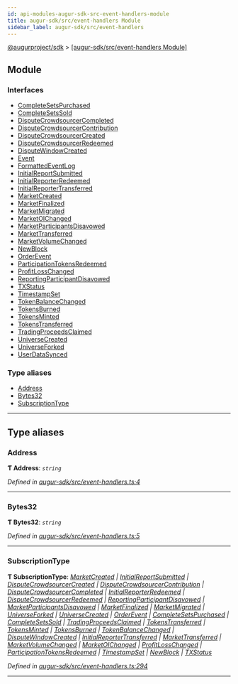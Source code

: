 ```yaml
---
id: api-modules-augur-sdk-src-event-handlers-module
title: augur-sdk/src/event-handlers Module
sidebar_label: augur-sdk/src/event-handlers
---
```


[@augurproject/sdk](api-readme.md) > [[augur-sdk/src/event-handlers Module]](api-modules-augur-sdk-src-event-handlers-module.md)

## Module

### Interfaces

* [CompleteSetsPurchased](api-interfaces-augur-sdk-src-event-handlers-completesetspurchased.md)
* [CompleteSetsSold](api-interfaces-augur-sdk-src-event-handlers-completesetssold.md)
* [DisputeCrowdsourcerCompleted](api-interfaces-augur-sdk-src-event-handlers-disputecrowdsourcercompleted.md)
* [DisputeCrowdsourcerContribution](api-interfaces-augur-sdk-src-event-handlers-disputecrowdsourcercontribution.md)
* [DisputeCrowdsourcerCreated](api-interfaces-augur-sdk-src-event-handlers-disputecrowdsourcercreated.md)
* [DisputeCrowdsourcerRedeemed](api-interfaces-augur-sdk-src-event-handlers-disputecrowdsourcerredeemed.md)
* [DisputeWindowCreated](api-interfaces-augur-sdk-src-event-handlers-disputewindowcreated.md)
* [Event](api-interfaces-augur-sdk-src-event-handlers-event.md)
* [FormattedEventLog](api-interfaces-augur-sdk-src-event-handlers-formattedeventlog.md)
* [InitialReportSubmitted](api-interfaces-augur-sdk-src-event-handlers-initialreportsubmitted.md)
* [InitialReporterRedeemed](api-interfaces-augur-sdk-src-event-handlers-initialreporterredeemed.md)
* [InitialReporterTransferred](api-interfaces-augur-sdk-src-event-handlers-initialreportertransferred.md)
* [MarketCreated](api-interfaces-augur-sdk-src-event-handlers-marketcreated.md)
* [MarketFinalized](api-interfaces-augur-sdk-src-event-handlers-marketfinalized.md)
* [MarketMigrated](api-interfaces-augur-sdk-src-event-handlers-marketmigrated.md)
* [MarketOIChanged](api-interfaces-augur-sdk-src-event-handlers-marketoichanged.md)
* [MarketParticipantsDisavowed](api-interfaces-augur-sdk-src-event-handlers-marketparticipantsdisavowed.md)
* [MarketTransferred](api-interfaces-augur-sdk-src-event-handlers-markettransferred.md)
* [MarketVolumeChanged](api-interfaces-augur-sdk-src-event-handlers-marketvolumechanged.md)
* [NewBlock](api-interfaces-augur-sdk-src-event-handlers-newblock.md)
* [OrderEvent](api-interfaces-augur-sdk-src-event-handlers-orderevent.md)
* [ParticipationTokensRedeemed](api-interfaces-augur-sdk-src-event-handlers-participationtokensredeemed.md)
* [ProfitLossChanged](api-interfaces-augur-sdk-src-event-handlers-profitlosschanged.md)
* [ReportingParticipantDisavowed](api-interfaces-augur-sdk-src-event-handlers-reportingparticipantdisavowed.md)
* [TXStatus](api-interfaces-augur-sdk-src-event-handlers-txstatus.md)
* [TimestampSet](api-interfaces-augur-sdk-src-event-handlers-timestampset.md)
* [TokenBalanceChanged](api-interfaces-augur-sdk-src-event-handlers-tokenbalancechanged.md)
* [TokensBurned](api-interfaces-augur-sdk-src-event-handlers-tokensburned.md)
* [TokensMinted](api-interfaces-augur-sdk-src-event-handlers-tokensminted.md)
* [TokensTransferred](api-interfaces-augur-sdk-src-event-handlers-tokenstransferred.md)
* [TradingProceedsClaimed](api-interfaces-augur-sdk-src-event-handlers-tradingproceedsclaimed.md)
* [UniverseCreated](api-interfaces-augur-sdk-src-event-handlers-universecreated.md)
* [UniverseForked](api-interfaces-augur-sdk-src-event-handlers-universeforked.md)
* [UserDataSynced](api-interfaces-augur-sdk-src-event-handlers-userdatasynced.md)

### Type aliases

* [Address](api-modules-augur-sdk-src-event-handlers-module.md#address)
* [Bytes32](api-modules-augur-sdk-src-event-handlers-module.md#bytes32)
* [SubscriptionType](api-modules-augur-sdk-src-event-handlers-module.md#subscriptiontype)

---

## Type aliases

<a id="address"></a>

###  Address

**Ƭ Address**: *`string`*

*Defined in [augur-sdk/src/event-handlers.ts:4](https://github.com/AugurProject/augur/blob/0787bf1a23/packages/augur-sdk/src/event-handlers.ts#L4)*

___
<a id="bytes32"></a>

###  Bytes32

**Ƭ Bytes32**: *`string`*

*Defined in [augur-sdk/src/event-handlers.ts:5](https://github.com/AugurProject/augur/blob/0787bf1a23/packages/augur-sdk/src/event-handlers.ts#L5)*

___
<a id="subscriptiontype"></a>

###  SubscriptionType

**Ƭ SubscriptionType**: *[MarketCreated](api-interfaces-augur-sdk-src-event-handlers-marketcreated.md) \| [InitialReportSubmitted](api-interfaces-augur-sdk-src-event-handlers-initialreportsubmitted.md) \| [DisputeCrowdsourcerCreated](api-interfaces-augur-sdk-src-event-handlers-disputecrowdsourcercreated.md) \| [DisputeCrowdsourcerContribution](api-interfaces-augur-sdk-src-event-handlers-disputecrowdsourcercontribution.md) \| [DisputeCrowdsourcerCompleted](api-interfaces-augur-sdk-src-event-handlers-disputecrowdsourcercompleted.md) \| [InitialReporterRedeemed](api-interfaces-augur-sdk-src-event-handlers-initialreporterredeemed.md) \| [DisputeCrowdsourcerRedeemed](api-interfaces-augur-sdk-src-event-handlers-disputecrowdsourcerredeemed.md) \| [ReportingParticipantDisavowed](api-interfaces-augur-sdk-src-event-handlers-reportingparticipantdisavowed.md) \| [MarketParticipantsDisavowed](api-interfaces-augur-sdk-src-event-handlers-marketparticipantsdisavowed.md) \| [MarketFinalized](api-interfaces-augur-sdk-src-event-handlers-marketfinalized.md) \| [MarketMigrated](api-interfaces-augur-sdk-src-event-handlers-marketmigrated.md) \| [UniverseForked](api-interfaces-augur-sdk-src-event-handlers-universeforked.md) \| [UniverseCreated](api-interfaces-augur-sdk-src-event-handlers-universecreated.md) \| [OrderEvent](api-interfaces-augur-sdk-src-event-handlers-orderevent.md) \| [CompleteSetsPurchased](api-interfaces-augur-sdk-src-event-handlers-completesetspurchased.md) \| [CompleteSetsSold](api-interfaces-augur-sdk-src-event-handlers-completesetssold.md) \| [TradingProceedsClaimed](api-interfaces-augur-sdk-src-event-handlers-tradingproceedsclaimed.md) \| [TokensTransferred](api-interfaces-augur-sdk-src-event-handlers-tokenstransferred.md) \| [TokensMinted](api-interfaces-augur-sdk-src-event-handlers-tokensminted.md) \| [TokensBurned](api-interfaces-augur-sdk-src-event-handlers-tokensburned.md) \| [TokenBalanceChanged](api-interfaces-augur-sdk-src-event-handlers-tokenbalancechanged.md) \| [DisputeWindowCreated](api-interfaces-augur-sdk-src-event-handlers-disputewindowcreated.md) \| [InitialReporterTransferred](api-interfaces-augur-sdk-src-event-handlers-initialreportertransferred.md) \| [MarketTransferred](api-interfaces-augur-sdk-src-event-handlers-markettransferred.md) \| [MarketVolumeChanged](api-interfaces-augur-sdk-src-event-handlers-marketvolumechanged.md) \| [MarketOIChanged](api-interfaces-augur-sdk-src-event-handlers-marketoichanged.md) \| [ProfitLossChanged](api-interfaces-augur-sdk-src-event-handlers-profitlosschanged.md) \| [ParticipationTokensRedeemed](api-interfaces-augur-sdk-src-event-handlers-participationtokensredeemed.md) \| [TimestampSet](api-interfaces-augur-sdk-src-event-handlers-timestampset.md) \| [NewBlock](api-interfaces-augur-sdk-src-event-handlers-newblock.md) \| [TXStatus](api-interfaces-augur-sdk-src-event-handlers-txstatus.md)*

*Defined in [augur-sdk/src/event-handlers.ts:294](https://github.com/AugurProject/augur/blob/0787bf1a23/packages/augur-sdk/src/event-handlers.ts#L294)*

___


